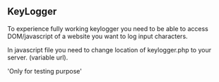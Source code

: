 ## KeyLogger

To experience fully working keylogger you need to be able to access DOM/javascript of a website you want to log input characters.

In javascript file you need to change location of keylogger.php to your server. (variable url). 

'Only for testing purpose'
